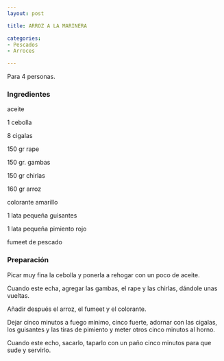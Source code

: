 ```yaml
---
layout: post

title: ARROZ A LA MARINERA

categories:
- Pescados
- Arroces

---
```

Para 4 personas.

<h3>Ingredientes</h3>

aceite

1 cebolla

8 cigalas

150 gr rape

150 gr. gambas

150 gr chirlas

160 gr arroz

colorante amarillo

1 lata pequeña guisantes

1 lata pequeña pimiento rojo

fumeet de pescado

<h3>Preparación</h3>

Picar muy fina la cebolla y ponerla a rehogar con un poco de aceite.

Cuando este echa, agregar las gambas, el rape y las chirlas, dándole unas vueltas.

Añadir después el arroz, el fumeet y el colorante.

Dejar cinco minutos a fuego mínimo, cinco fuerte, adornar con las cigalas, los guisantes y las tiras de pimiento y meter otros cinco minutos al horno.

Cuando este echo, sacarlo, taparlo con un paño cinco minutos para que sude y servirlo.